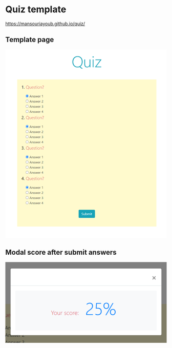 # Quiz template

https://mansouriayoub.github.io/quiz/

## Template page
![Template](img/quizTemplate.PNG)

## Modal score after submit answers
![Template Modal](img/quizTemplateScoreModal.PNG)
